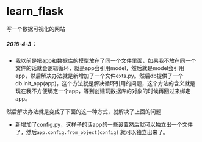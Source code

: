 # learn_flask
写一个数据可视化的网站

##### 2018-4-3：

- 我以前是把app和数据库的模型放在了同一个文件里面，如果我不放在同一个文件的话就会逻辑循环，就是app会引用model，然后就是model会引用app，然后解决办法就是新增加了一个文件exts.py。然后db提供了一个db.init_app(app)，这个方法就是解决循环引用的问题，这个方法的含义就是现在我不方便绑定一个app，等到创建玩数据库的对象的时候再回过来绑定app。


然后解决办法就是变成了下面的这一种方式，就解决了上面的问题

- 新增加了config.py，这样子的话app的一些设置然后就可以独立出一个文件了，然后`app.config.from_object(config)` 就可以独立出来了。

